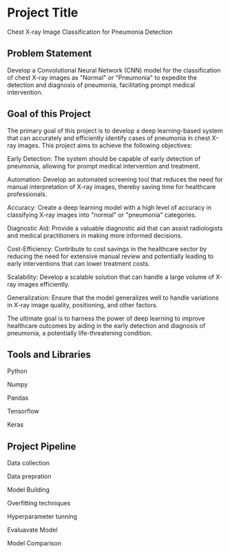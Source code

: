 
# Project Title
Chest X-ray Image Classification for Pneumonia Detection


## Problem Statement
Develop a Convolutional Neural Network (CNN) model for the classification of chest X-ray images as "Normal" or "Pneumonia" to expedite the detection and diagnosis of pneumonia, facilitating prompt medical intervention.



## Goal of this Project
The primary goal of this project is to develop a deep learning-based system that can accurately and efficiently identify cases of pneumonia in chest X-ray images. This project aims to achieve the following objectives:

Early Detection: The system should be capable of early detection of pneumonia, allowing for prompt medical intervention and treatment.

Automation: Develop an automated screening tool that reduces the need for manual interpretation of X-ray images, thereby saving time for healthcare professionals.

Accuracy: Create a deep learning model with a high level of accuracy in classifying X-ray images into "normal" or "pneumonia" categories.

Diagnostic Aid: Provide a valuable diagnostic aid that can assist radiologists and medical practitioners in making more informed decisions.

Cost-Efficiency: Contribute to cost savings in the healthcare sector by reducing the need for extensive manual review and potentially leading to early interventions that can lower treatment costs.

Scalability: Develop a scalable solution that can handle a large volume of X-ray images efficiently.

Generalization: Ensure that the model generalizes well to handle variations in X-ray image quality, positioning, and other factors.

The ultimate goal is to harness the power of deep learning to improve healthcare outcomes by aiding in the early detection and diagnosis of pneumonia, a potentially life-threatening condition.
## Tools and Libraries

Python

Numpy

Pandas

Tensorflow

Keras


## Project Pipeline

 Data collection

 Data prepration

 Model Building

 Overfitting techniques

 Hyperparameter tunning

 Evaluavate Model

 Model Comparison
